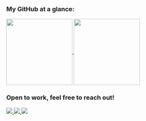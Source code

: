 ### My GitHub at a glance:
<a href="https://github.com/zduvall/zduvall">
  <img align="center" height="175" src="https://github-readme-stats.vercel.app/api?username=zduvall&count_private=true&show_icons=true&theme=vue-dark&custom_title=My%20Stats"/>
</a>

<a href="https://github.com/zduvall/zduvall">
  <img align="center" height="175" src="https://github-readme-stats.vercel.app/api/top-langs/?username=zduvall&count_private=true&theme=vue-dark&layout=compact&custom_title=Favorite%20Languages"/>
</a>

### Open to work, feel free to reach out!
<a href="https://www.linkedin.com/in/zachary-duvall/" target="_blank">
  <img src="https://img.shields.io/badge/LinkedIn-0077B5?style=for-the-badge&logo=linkedin&logoColor=white" />
</a>

<a href="https://zduvall.github.io/#" target="_blank">
  <img src="https://img.shields.io/badge/My_Portfolio-FF5722?style=for-the-badge&logo=rss&logoColor=white" />
</a>

<a href="https://angel.co/u/zachary-duvall" target="_blank">
  <img src="https://img.shields.io/badge/Angel_List-9933CC?style=for-the-badge&logo=AngelList&logoColor=white" />
</a>

<!-- **zduvall/zduvall** is a ✨ _special_ ✨ repo -- its `README.md` (this file) appears on your GitHub profile. -->
